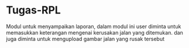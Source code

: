 # Tugas-RPL

Modul untuk menyampaikan laporan,
dalam modul ini user diminta untuk memasukkan keterangan mengenai kerusakan jalan yang ditemukan.
dan juga diminta untuk mengupload gambar jalan yang rusak tersebut
